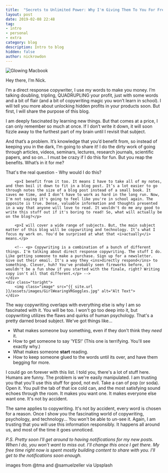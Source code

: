 ```yaml
---
title:  "Secrets to Unlimited Power: Why I'm Giving Them To You For Free " #old."Influencing decisions: The big guys know how to use it against you. They won't tell you, but I will"
layout: post
date: 2019-02-08 22:48
tag:
- intro
- personal
- extra
category: blog
description: Intro to blog
hidden: false
author: nickrowdon
---
```


<picture>
  <source srcset="{{ site.url }}/img/macbookglow.webp" type="image/webp">
  <img src="{{ site.url }}/img/macbookglow.jpg" alt="Glowing Macbook">
</picture>

Hey there, I’m Nick.

I’m a direct response copywriter, I use my words to make you money. I’m talking doubling, tripling, QUADRUPLING your profit, just with some words and a bit of flair (and a bit of copywriting magic you won’t learn in school). I will tell you more about unlocking hidden profits in your products soon. But first, I will share the purpose of this blog.

I am deeply fascinated by learning new things. But that comes at a price, I can only remember so much at once. If I don’t write it down, it will soon fizzle away to the furthest part of my brain until I revisit that subject.

And that’s a problem. It’s knowledge that you’d benefit from, so instead of keeping you in the dark, I’m going to share it! I do the dirty work of going through articles, videos, seminars, lectures, research journals, scientific papers, and so on... I must be crazy if I do this for fun. But you reap the benefits. What’s in it for me?

That's the real question - <span class="evidence">Why would I do this?</span>

<div class="side-by-side">
    <div class="toleft">

        <p>I benefit from it too. It means I have to take all of my notes, and then boil it down to fit in a blog post. It’s a lot easier to go through notes the size of a blog post instead of a small book. It saves me time, and I don’t have to work as hard in the long run. Now, I'm not saying it's going to feel like you're in school again. The opposite is true. Dense, valuable information and thoughts presented in a way that anyone will love to read. It wouldn't do me any good to write this stuff out if it's boring to read! So, what will actually be on the blog?</p>

        <p>I will cover a wide range of subjects. But, the main subject matter of this blog will be copywriting and technology. It’s what I focus my work on. You'd be surprised at what that <i>actually</i> means.</p>

        <!-- <p> Copywriting is a combination of a bunch of different things. I'm talking about direct response copywriting. The stuff I do. Like getting someone to make a purchase. Sign up for a newsletter. Give out their email. It's a way they <ins>directly respond</ins> to something. Clever, huh? You've probably seen fireworks before, it wouldn't be a fun show if you started with the finale, right? Writing copy isn't all that different.</p> -->
    </div>
    <div class="toright">
        <img class="image" src="{{ site.url }}/assets/images/GirlWearingVRGoggles.jpg" alt="Alt Text">
    </div>
</div>

The way copywriting overlaps with everything else is why I am so fascinated with it. You will be too. I won't go too deep into it, but copywriting utilizes the flaws and quirks of human psychology. That's a pretty darned broad subject. We've got things like...
- What makes someone buy something, even if they don't think they *need* it.
- How to get someone to say 'YES!' (This one is terrifying. You'll see exactly why.)
- What makes someone **start** reading.
- How to keep someone glued to the words until its over, and have them begging for more.

I could go on forever with this list. I told you, there's a lot of stuff here. Humans are funny. The problem is we're easily manipulated. I am trusting you that you'll use this stuff for good, not evil. Take a can of pop (or soda). Open it. You pull the tab of that ice cold can, and the most satisfying sound echoes through the room. It makes you want one. It makes everyone else want one. It's not by accident.

The same applies to copywriting. It's not by accident, every word is chosen for a reason. Once I show you the fascinating world of copywriting, psychology, and technology... You won't be able to un-see it. Again, I am trusting that you will use this information responsibly. It happens all around us, and most of the time it goes unnoticed.

*P.S. Pretty soon I'll get around to having notifications for my new posts. When I do, you won't want to miss out. I'll change this once I get there. My free time right now is spent mostly building content to share with you. I'll get to the notifications soon enough.*

<figcaption class="caption">images from @tma and @samuelzeller via Upsplash</figcaption>
